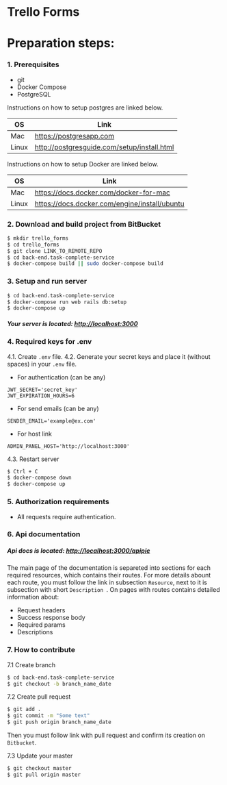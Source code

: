 # Trello Forms
# Preparation steps:
### 1. Prerequisites
  - git
  - Docker Compose
  - PostgreSQL

Instructions on how to setup postgres are linked below.

| OS  | Link |
| ------ | ------ |
| Mac | https://postgresapp.com|
| Linux | http://postgresguide.com/setup/install.html |

Instructions on how to setup Docker are linked below.

| OS  | Link |
| ------ | ------ |
| Mac | https://docs.docker.com/docker-for-mac|
| Linux | https://docs.docker.com/engine/install/ubuntu |
### 2. Download and build project from BitBucket
```sh
$ mkdir trello_forms
$ cd trello_forms
$ git clone LINK_TO_REMOTE_REPO
$ cd back-end.task-complete-service
$ docker-compose build || sudo docker-compose build
```
### 3. Setup and run server
```sh
$ cd back-end.task-complete-service
$ docker-compose run web rails db:setup
$ docker-compose up
```
##### Your server is located: <a href="http://localhost:3000">http://localhost:3000</a>
### 4. Required keys for .env
4.1. Create `.env` file.
4.2. Generate your secret keys and place it (without spaces) in your `.env` file.
- For authentication (can be any)
```
JWT_SECRET='secret_key'
JWT_EXPIRATION_HOURS=6
```
- For send emails (can be any)
```
SENDER_EMAIL='example@ex.com'
```
- For host link
```
ADMIN_PANEL_HOST='http://localhost:3000'
```
4.3. Restart server
```sh
$ Ctrl + C
$ docker-compose down
$ docker-compose up
```
### 5. Authorization requirements
- All requests require authentication.

### 6. Api documentation
##### Api docs is located: <a href="http://localhost:3000/apipie">http://localhost:3000/apipie</a>
The main page of the documentation is separeted into sections for each required resources, which contains their routes.
For more details abount each route, you must follow the link in subsection `Resource`, next to it is subsection with short `Description `.
On pages with routes contains detailed information about:
- Request headers
- Success response body
- Required params
- Descriptions
### 7. How to contribute
7.1 Create branch
```sh
$ cd back-end.task-complete-service
$ git checkout -b branch_name_date
```
7.2 Create pull request
```sh
$ git add .
$ git commit -m "Some text"
$ git push origin branch_name_date
```
Then you must follow link with pull request and confirm its creation on `Bitbucket`.

7.3 Update your master
```sh
$ git checkout master
$ git pull origin master
```
